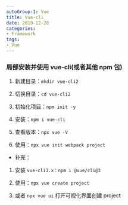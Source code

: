 ```yaml
---
autoGroup-1: Vue
title: Vue-cli
date: 2019-12-28
categories:
- Framework
tags:
- Vue
---
```


### 局部安装并使用 vue-cli(或者其他 npm 包)

1. 新建目录：`mkdir vue-cli2`

2. 切换目录：`cd vue-cli2`

3. 初始化项目：`npm init -y`

4. 安装：`npm i vue-cli`

5. 查看版本：`npx vue -V`

6. 使用：`npx vue init webpack project`

- 补充：

1. 安装 `vue-cli3.x：npm i @vue/cli@3`

7. 使用：`npx vue create project`
   
8. 或者 `npx vue ui` 打开可视化界面创建 project
